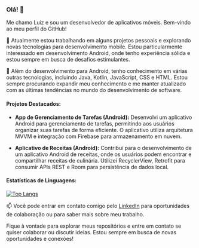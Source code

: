 ### Olá! 👋

Me chamo Luiz e sou um desenvolvedor de aplicativos móveis. Bem-vindo ao meu perfil do GitHub!

🔭 Atualmente estou trabalhando em alguns projetos pessoais e explorando novas tecnologias para desenvolvimento mobile. Estou particularmente interessado em desenvolvimento Android, onde tenho experiência sólida e estou sempre em busca de desafios estimulantes.

🌱 Além do desenvolvimento para Android, tenho conhecimento em várias outras tecnologias, incluindo Java, Kotlin, JavaScript, CSS e HTML. Estou sempre procurando expandir meu conhecimento e me manter atualizado com as últimas tendências no mundo do desenvolvimento de software.

#### Projetos Destacados:

- **App de Gerenciamento de Tarefas (Android):** Desenvolvi um aplicativo Android para gerenciamento de tarefas, permitindo aos usuários organizar suas tarefas de forma eficiente. O aplicativo utiliza arquitetura MVVM e integração com Firebase para armazenamento em nuvem.

- **Aplicativo de Receitas (Android):** Contribuí para o desenvolvimento de um aplicativo Android de receitas, onde os usuários podem encontrar e compartilhar receitas de culinária. Utilizei RecyclerView, Retrofit para consumir APIs REST e Room para persistência de dados local.

#### Estatísticas de Linguagens:

[![Top Langs](https://github-readme-stats.vercel.app/api/top-langs/?username=mobile-luiz&layout=compact)](https://github.com/mobile-luiz)

📫 Você pode entrar em contato comigo pelo [LinkedIn](https://www.linkedin.com/in/jose-luiz-vicente-90b4b895/) para oportunidades de colaboração ou para saber mais sobre meu trabalho.

Fique à vontade para explorar meus repositórios e entre em contato se quiser colaborar ou discutir ideias. Estou sempre em busca de novas oportunidades e conexões!






